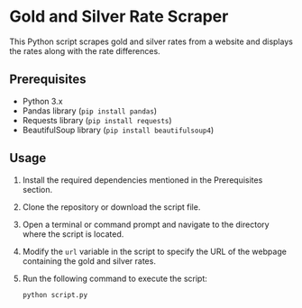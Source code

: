 # Gold and Silver Rate Scraper

This Python script scrapes gold and silver rates from a website and displays the rates along with the rate differences.

## Prerequisites

- Python 3.x
- Pandas library (`pip install pandas`)
- Requests library (`pip install requests`)
- BeautifulSoup library (`pip install beautifulsoup4`)

## Usage

1. Install the required dependencies mentioned in the Prerequisites section.

2. Clone the repository or download the script file.

3. Open a terminal or command prompt and navigate to the directory where the script is located.

4. Modify the `url` variable in the script to specify the URL of the webpage containing the gold and silver rates.

5. Run the following command to execute the script:

   ```bash
   python script.py
